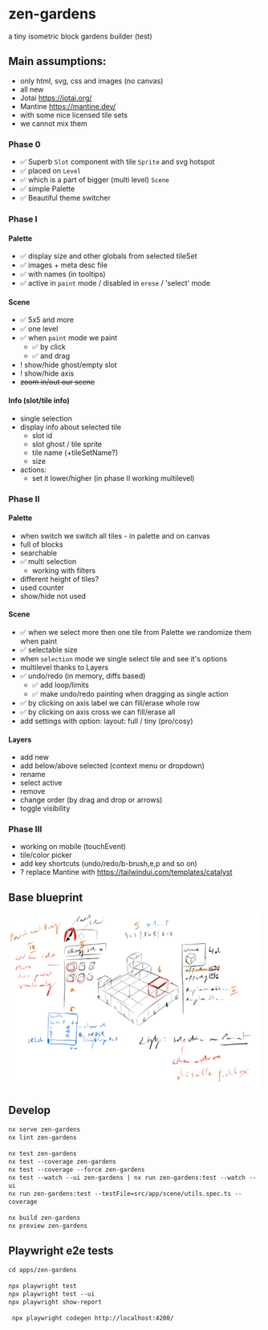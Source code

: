 # zen-gardens

a tiny isometric block gardens builder (test)

## Main assumptions:
- only html, svg, css and images (no canvas)
- all new
- Jotai https://jotai.org/
- Mantine https://mantine.dev/
- with some nice licensed tile sets
- we cannot mix them

### Phase 0
- ✅ Superb `Slot` component with tile `Sprite` and svg hotspot
- ✅ placed on `Level`
- ✅ which is a part of bigger (multi level) `Scene`
- ✅ simple Palette
- ✅ Beautiful theme switcher

### Phase I

#### Palette
- ✅ display size and other globals from selected tileSet
- ✅ images + meta desc file
- ✅ with names (in tooltips)
- ✅ active in `paint` mode / disabled in `erese` / 'select' mode

#### Scene
- ✅ 5x5 and more 
- ✅ one level
- ✅ when `paint` mode we paint
  - ✅ by click 
  - ✅ and drag 
- ! show/hide ghost/empty slot
- ! show/hide axis
- ~~zoom in/out our scene~~

#### Info (slot/tile info)
- single selection
- display info about selected tile
  - slot id
  - slot ghost / tile sprite
  - tile name (+tileSetName?)
  - size
- actions:
  - set it lower/higher (in phase II working multilevel)


### Phase II

#### Palette
- when switch we switch all tiles - in palette and on canvas
- full of blocks
- searchable
- ✅ multi selection
  - working with filters
- different height of tiles?
- used counter
- show/hide not used

#### Scene
- ✅ when we select more then one tile from Palette we randomize them when paint
- ✅ selectable size
- when `selection` mode we single select tile and see it's options
- multilevel thanks to Layers
- ✅ undo/redo (in memory, diffs based)
  - ✅ add loop/limits
  - ✅ make undo/redo painting when dragging as single action
- ✅ by clicking on axis label we can fill/erase whole row
- ✅ by clicking on axis cross we can fill/erase all
- add settings with option: layout: full / tiny (pro/cosy)

#### Layers
- add new
- add below/above selected (context menu or dropdown)
- rename
- select active
- remove
- change order (by drag and drop or arrows)
- toggle visibility

### Phase III
- working on mobile (touchEvent)
- tile/color picker
- add key shortcuts (undo/redo/b-brush,e,p and so on)
- ? replace Mantine with https://tailwindui.com/templates/catalyst

## Base blueprint

![Blueprint](blueprint.png)

## Develop

```
nx serve zen-gardens
nx lint zen-gardens

nx test zen-gardens
nx test --coverage zen-gardens
nx test --coverage --force zen-gardens
nx test --watch --ui zen-gardens | nx run zen-gardens:test --watch --ui
nx run zen-gardens:test --testFile=src/app/scene/utils.spec.ts --coverage

nx build zen-gardens
nx preview zen-gardens
```

## Playwright e2e tests

```
cd apps/zen-gardens

npx playwright test
npx playwright test --ui
npx playwright show-report

 npx playwright codegen http://localhost:4200/ 
```
